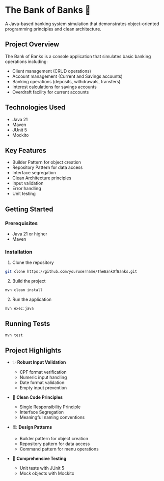 # The Bank of Banks 🏦

A Java-based banking system simulation that demonstrates object-oriented programming principles and clean architecture.

## Project Overview

The Bank of Banks is a console application that simulates basic banking operations including:

- Client management (CRUD operations)
- Account management (Current and Savings accounts)
- Banking operations (deposits, withdrawals, transfers)
- Interest calculations for savings accounts
- Overdraft facility for current accounts

## Technologies Used

- Java 21
- Maven
- JUnit 5
- Mockito

## Key Features

- Builder Pattern for object creation
- Repository Pattern for data access
- Interface segregation
- Clean Architecture principles
- Input validation
- Error handling
- Unit testing

## Getting Started

### Prerequisites

- Java 21 or higher
- Maven

### Installation

1. Clone the repository

```bash
git clone https://github.com/yourusername/TheBankOfBanks.git
```

2. Build the project

```bash
mvn clean install
```

2. Run the application

```bash
mvn exec:java
```

## Running Tests

```bash
mvn test
```

## Project Highlights

- ✨ **Robust Input Validation**

  - CPF format verification
  - Numeric input handling
  - Date format validation
  - Empty input prevention

- 🎯 **Clean Code Principles**

  - Single Responsibility Principle
  - Interface Segregation
  - Meaningful naming conventions

- 🏗️ **Design Patterns**

  - Builder pattern for object creation
  - Repository pattern for data access
  - Command pattern for menu operations

- 🧪 **Comprehensive Testing**

  - Unit tests with JUnit 5
  - Mock objects with Mockito
